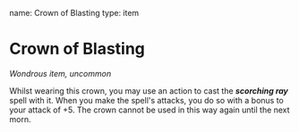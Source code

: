 name: Crown of Blasting
type: item

# Crown of Blasting
_Wondrous item, uncommon_

Whilst wearing this crown, you may use an action to cast the **_scorching ray_** spell with it. When you make the spell's attacks, you do so with a bonus to your attack of +5. The crown cannot be used in this way again until the next morn.
